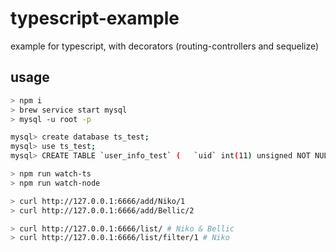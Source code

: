 # typescript-example
example for typescript, with decorators (routing-controllers and sequelize)

## usage

```bash
> npm i
> brew service start mysql
> mysql -u root -p

mysql> create database ts_test;
mysql> use ts_test;
mysql> CREATE TABLE `user_info_test` (   `uid` int(11) unsigned NOT NULL AUTO_INCREMENT,   `name` varchar(11) NOT NULL,   `age` int(3) DEFAULT '0',   `gender` int(1) NOT NULL,   PRIMARY KEY (`uid`) ) ENGINE=InnoDB DEFAULT CHARSET=utf8;

> npm run watch-ts
> npm run watch-node

> curl http://127.0.0.1:6666/add/Niko/1
> curl http://127.0.0.1:6666/add/Bellic/2

> curl http://127.0.0.1:6666/list/ # Niko & Bellic
> curl http://127.0.0.1:6666/list/filter/1 # Niko
```